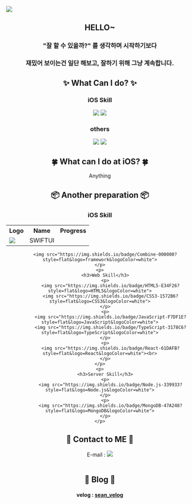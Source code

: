 <img src="https://capsule-render.vercel.app/api?type=waving&color=timeAuto&height=200&section=header&text=Sean's%20Library&fontSize=50" />

## <div align=center>HELLO~</div>
### <div align=center>"잘 할 수 있을까?" 를 생각하며 시작하기보다</div>
### <div align=center>재밌어 보이는건 일단 해보고, 잘하기 위해 그냥 계속합니다.</div>

<!--
<div align=center>
  <hr size="10">
</div>
-->
 
<div align=center><h2>✨ What Can I do? ✨</h2></div>
<div align=center>
    <p>
        <h3>iOS Skill</h3>
        <img src="https://img.shields.io/badge/Swift-F05138?style=flat&logo=Swift&logoColor=white">
        <img src="https://img.shields.io/badge/-Objective--C-lightgrey">
    </p>
    <p>
        <h3>others</h3>
        <img src="https://img.shields.io/badge/Arduino-00979D?style=flat&logo=Arduino&logoColor=white">
        <img src="https://img.shields.io/badge/Python-3776AB?style=flat&logo=Python&logoColor=white">
    </p>
</div>

<div align=center><h2>🍀 What can I do at iOS? 🍀</h2></div>
<div align=center>
Anything
<!--
|💡 Available 💡|📖 Studying 📖|
|:-------------:|:-------------:|
|UIKit|Naver Service|
|SnapKit|FireBase|
|Alamofire|RxSwift|
|Realm||
-->
</div>

<div align=center><h2>📦 Another preparation 📦</h2></div>

<div align=center>
    <p>
        <h3>iOS Skill</h3>
        <table>
            <th>Logo</th>
            <th>Name</th>
            <th>Progress</th>
            <tr>
                <td><img src="https://img.shields.io/badge/SwiftUI-143059?style=flat&logo=Swift&logoColor=white"></td>
                <td>SWIFTUI</td>
            </tr>
        </table>
            
        
        <img src="https://img.shields.io/badge/Combine-000000?style=flat&logo=framework&logoColor=white">
    </p>
    <p>
        <h3>Web Skill</h3>
        <p>
            <img src="https://img.shields.io/badge/HTML5-E34F26?style=flat&logo=HTML5&logoColor=white">
            <img src="https://img.shields.io/badge/CSS3-1572B6?style=flat&logo=CSS3&logoColor=white">
        </p>
        <p>
            <img src="https://img.shields.io/badge/JavaScript-F7DF1E?style=flat&logo=JavaScript&logoColor=white">
            <img src="https://img.shields.io/badge/TypeScript-3178C6?style=flat&logo=TypeScript&logoColor=white">
        </p>
        <p>
            <img src="https://img.shields.io/badge/React-61DAFB?style=flat&logo=React&logoColor=white"><br>
        </p>
    </p>
    <p>
        <h3>Server Skill</h3>
        <p>
            <img src="https://img.shields.io/badge/Node.js-339933?style=flat&logo=Node.js&logoColor=white">
        </p>
        <p>
            <img src="https://img.shields.io/badge/MongoDB-47A248?style=flat&logo=MongoDB&logoColor=white">
        </p>
    </p>
</div>

<div align=center><h2>📮 Contact to ME 📮</h2></div>
<div align=center>E-mail : <a href="mailto:ksg3452@gmail.com"><img src="https://img.shields.io/badge/Gmail-EA4335?style=flat&logo=Gmail&logoColor=white"></a></div><br>

<div align = center><h2> 📒 Blog 📒 </h2></div>
    <p>
        <div align=center><h4>velog : <a href="https://velog.io/@sean_kk">sean_velog</a></h4></div>
    </p>
<!-- <div align=center>Profile : <a href ="https://www.notion.so/iOS-Developer-Profile-7e3ef91f50544c249360770ff92ea2e6"><img src="https://img.shields.io/badge/Notion-000000?style=flat&logo=Notion&logoColor=white"></a></div> -->

